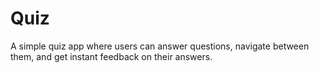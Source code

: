 # Quiz
 A simple quiz app where users can answer questions, navigate between them, and get instant feedback on their answers. 
